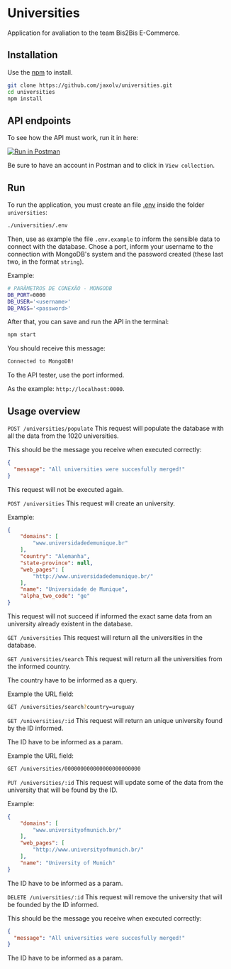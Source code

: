 # Universities

Application for avaliation to the team Bis2Bis E-Commerce.


## Installation

Use the [npm](https://www.npmjs.com/) to install.

```bash
git clone https://github.com/jaxolv/universities.git
cd universities
npm install
```

## API endpoints

To see how the API must work, run it in here:

[![Run in Postman](https://run.pstmn.io/button.svg)](https://app.getpostman.com/run-collection/23352447-4f1a1cc6-214b-4493-bfac-cd558af271c2?action=collection%2Ffork&collection-url=entityId%3D23352447-4f1a1cc6-214b-4493-bfac-cd558af271c2%26entityType%3Dcollection%26workspaceId%3Dd8639506-d2bf-4cd4-8206-57d775d5182a)

Be sure to have an account in Postman and to click in `View collection`. 


## Run

To run the application, you must create an file [.env](https://www.npmjs.com/package/dotenv) inside the folder `universities`:

```bash
./universities/.env
```

Then, use as example the file ```.env.example``` to inform the sensible data to connect with the database. Chose a port, inform your username to the connection with MongoDB's system and the password created (these last two, in the format `string`).

Example:
```bash
# PARÂMETROS DE CONEXÃO - MONGODB
DB_PORT=0000
DB_USER='<username>'
DB_PASS='<password>'
```

After that, you can save and run the API in the terminal:

```bash
npm start
```

You should receive this message:
```bash
Connected to MongoDB!
```

To the API tester, use the port informed.

As the example: `http://localhost:0000`.

## Usage overview

`POST /universities/populate`
This request will populate the database with all the data from the 1020 universities.

This should be the message you receive when executed correctly:
```json
{
  "message": "All universities were succesfully merged!"
}
```

This request will not be executed again.

`POST /universities`
This request will create an university.

Example:
```json
{
    "domains": [
        "www.universidadedemunique.br"
    ],
    "country": "Alemanha",
    "state-province": null,
    "web_pages": [
        "http://www.universidadedemunique.br/"
    ],
    "name": "Universidade de Munique",
    "alpha_two_code": "ge"
}
```

This request will not succeed if informed the exact same data from an university already existent in the database.

`GET /universities`
This request will return all the universities in the database.

`GET /universities/search`
This request will return all the universities from the informed country.

The country have to be informed as a query.

Example the URL field:
```bash
GET /universities/search?country=uruguay
```

`GET /universities/:id`
This request will return an unique university found by the ID informed.

The ID have to be informed as a param.

Example the URL field:
```bash
GET /universities/000000000000000000000000
```


`PUT /universities/:id`
This request will update some of the data from the university that will be found by the ID.

Example:
```json
{
    "domains": [
        "www.universityofmunich.br/"
    ],
    "web_pages": [
        "http://www.universityofmunich.br/"
    ],
    "name": "University of Munich"
}
```

The ID have to be informed as a param.

`DELETE /universities/:id`
This request will remove the university that will be founded by the ID informed.

This should be the message you receive when executed correctly:
```json
{
  "message": "All universities were succesfully merged!"
}
```

The ID have to be informed as a param.
